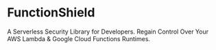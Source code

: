 # FunctionShield
A Serverless Security Library for Developers. Regain Control Over Your AWS Lambda &amp; Google Cloud Functions Runtimes. 
